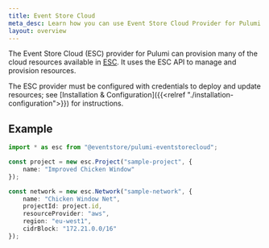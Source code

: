 ```yaml
---
title: Event Store Cloud
meta_desc: Learn how you can use Event Store Cloud Provider for Pulumi to provision and manage Event Store Cloud resources.
layout: overview
---
```


The Event Store Cloud (ESC) provider for Pulumi can provision many of the cloud resources available in [ESC](https://eventstore.com/cloud/). It uses the ESC API to manage and provision resources.

The ESC provider must be configured with credentials to deploy and update resources; see [Installation & Configuration]({{<relref "./installation-configuration">}}) for instructions.

## Example

```typescript
import * as esc from "@eventstore/pulumi-eventstorecloud";

const project = new esc.Project("sample-project", {
    name: "Improved Chicken Window"
});

const network = new esc.Network("sample-network", {
    name: "Chicken Window Net",
    projectId: project.id,
    resourceProvider: "aws",
    region: "eu-west1",
    cidrBlock: "172.21.0.0/16"
});
```

[//]: # (Visit the [How-to Guides]&#40;{{<relref "./how-to-guides">}}&#41; to find step-by-step guides for examples of using the Event Store Cloud provider in different cloud environments.)
